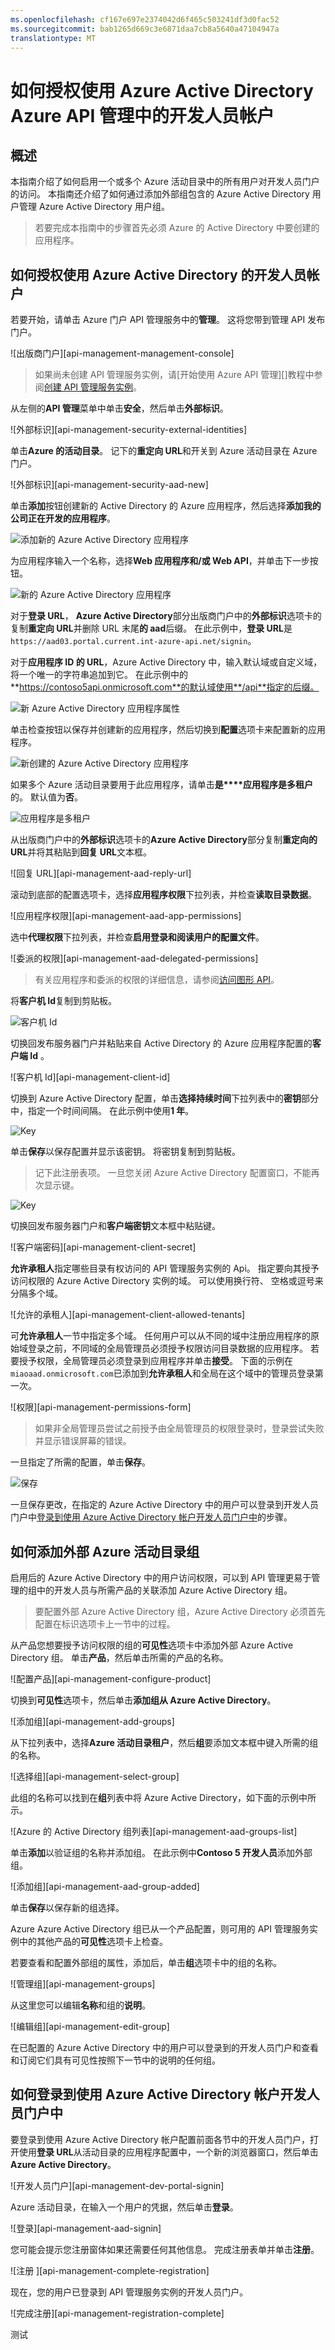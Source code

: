 ```yaml
---
ms.openlocfilehash: cf167e697e2374042d6f465c503241df3d0fac52
ms.sourcegitcommit: bab1265d669c3e6871daa7cb8a5640a47104947a
translationtype: MT
---
```

<properties 
    pageTitle="如何授权使用 Azure Active Directory Azure API 管理中的开发人员帐户" 
    description="了解如何授权用户使用 Azure Active Directory API 管理中。" 
    services="api-management" 
    documentationCenter="API Management" 
    authors="steved0x" 
    manager="dwrede" 
    editor=""/>

<tags 
    ms.service="api-management" 
    ms.workload="mobile" 
    ms.tgt_pltfrm="na" 
    ms.devlang="na" 
    ms.topic="article" 
    ms.date="06/16/2015" 
    ms.author="sdanie"/>

# 如何授权使用 Azure Active Directory Azure API 管理中的开发人员帐户


## 概述
本指南介绍了如何启用一个或多个 Azure 活动目录中的所有用户对开发人员门户的访问。 本指南还介绍了如何通过添加外部组包含的 Azure Active Directory 用户管理 Azure Active Directory 用户组。

>若要完成本指南中的步骤首先必须 Azure 的 Active Directory 中要创建的应用程序。

## 如何授权使用 Azure Active Directory 的开发人员帐户

若要开始，请单击 Azure 门户 API 管理服务中的**管理**。 这将您带到管理 API 发布门户。

![出版商门户][api-management-management-console]

>如果尚未创建 API 管理服务实例，请[开始使用 Azure API 管理][]教程中参阅[创建 API 管理服务实例][]。

从左侧的**API 管理**菜单中单击**安全**，然后单击**外部标识**。

![外部标识][api-management-security-external-identities]

单击**Azure 的活动目录**。 记下的**重定向 URL**和开关到 Azure 活动目录在 Azure 门户。

![外部标识][api-management-security-aad-new]

单击**添加**按钮创建新的 Active Directory 的 Azure 应用程序，然后选择**添加我的公司正在开发的应用程序**。

![添加新的 Azure Active Directory 应用程序][api-management-new-aad-application-menu]

为应用程序输入一个名称，选择**Web 应用程序和/或 Web API**，并单击下一步按钮。

![新的 Azure Active Directory 应用程序][api-management-new-aad-application-1]

对于**登录 URL**， **Azure Active Directory**部分出版商门户中的**外部标识**选项卡的复制**重定向 URL**并删除 URL 末尾**的 aad**后缀。 在此示例中，**登录 URL**是`https://aad03.portal.current.int-azure-api.net/signin`。 

对于**应用程序 ID 的 URL**，Azure Active Directory 中，输入默认域或自定义域，将一个唯一的字符串追加到它。 在此示例中的**https://contoso5api.onmicrosoft.com**的默认域使用**/api**指定的后缀。

![新 Azure Active Directory 应用程序属性][api-management-new-aad-application-2]

单击检查按钮以保存并创建新的应用程序，然后切换到**配置**选项卡来配置新的应用程序。

![新创建的 Azure Active Directory 应用程序][api-management-new-aad-app-created]

如果多个 Azure 活动目录要用于此应用程序，请单击**是****应用程序是多租户**的。 默认值为**否**。

![应用程序是多租户][api-management-aad-app-multi-tenant]

从出版商门户中的**外部标识**选项卡的**Azure Active Directory**部分复制**重定向的 URL**并将其粘贴到**回复 URL**文本框。 

![回复 URL][api-management-aad-reply-url]

滚动到底部的配置选项卡，选择**应用程序权限**下拉列表，并检查**读取目录数据**。

![应用程序权限][api-management-aad-app-permissions]

选中**代理权限**下拉列表，并检查**启用登录和阅读用户的配置文件**。

![委派的权限][api-management-aad-delegated-permissions]

>有关应用程序和委派的权限的详细信息，请参阅[访问图形 API][]。

将**客户机 Id**复制到剪贴板。

![客户机 Id][api-management-aad-app-client-id]

切换回发布服务器门户并粘贴来自 Active Directory 的 Azure 应用程序配置的**客户端 Id** 。

![客户机 Id][api-management-client-id]

切换到 Azure Active Directory 配置，单击**选择持续时间**下拉列表中的**密钥**部分中，指定一个时间间隔。 在此示例中使用**1 年**。

![Key][api-management-aad-key-before-save]

单击**保存**以保存配置并显示该密钥。 将密钥复制到剪贴板。

>记下此注册表项。 一旦您关闭 Azure Active Directory 配置窗口，不能再次显示键。

![Key][api-management-aad-key-after-save]

切换回发布服务器门户和**客户端密钥**文本框中粘贴键。

![客户端密码][api-management-client-secret]

**允许承租人**指定哪些目录有权访问的 API 管理服务实例的 Api。 指定要向其授予访问权限的 Azure Active Directory 实例的域。 可以使用换行符、 空格或逗号来分隔多个域。

![允许的承租人][api-management-client-allowed-tenants]

可**允许承租人**一节中指定多个域。 任何用户可以从不同的域中注册应用程序的原始域登录之前，不同域的全局管理员必须授予权限访问目录数据的应用程序。 若要授予权限，全局管理员必须登录到应用程序并单击**接受**。 下面的示例在`miaoaad.onmicrosoft.com`已添加到**允许承租人**和全局在这个域中的管理员登录第一次。

![权限][api-management-permissions-form]

>如果非全局管理员尝试之前授予由全局管理员的权限登录时，登录尝试失败并显示错误屏幕的错误。

一旦指定了所需的配置，单击**保存**。

![保存][api-management-client-allowed-tenants-save]

一旦保存更改，在指定的 Azure Active Directory 中的用户可以登录到开发人员门户中[登录到使用 Azure Active Directory 帐户开发人员门户中][]的步骤。

## 如何添加外部 Azure 活动目录组

启用后的 Azure Active Directory 中的用户访问权限，可以到 API 管理更易于管理的组中的开发人员与所需产品的关联添加 Azure Active Directory 组。

> 要配置外部 Azure Active Directory 组，Azure Active Directory 必须首先配置在标识选项卡上一节中的过程。 

从产品您想要授予访问权限的组的**可见性**选项卡中添加外部 Azure Active Directory 组。 单击**产品**，然后单击所需的产品的名称。

![配置产品][api-management-configure-product]

切换到**可见性**选项卡，然后单击**添加组从 Azure Active Directory**。

![添加组][api-management-add-groups]

从下拉列表中，选择**Azure 活动目录租户**，然后**组**要添加文本框中键入所需的组的名称。

![选择组][api-management-select-group]

此组的名称可以找到在**组**列表中将 Azure Active Directory，如下面的示例中所示。

![Azure 的 Active Directory 组列表][api-management-aad-groups-list]

单击**添加**以验证组的名称并添加组。 在此示例中**Contoso 5 开发人员**添加外部组。 

![添加组][api-management-aad-group-added]

单击**保存**以保存新的组选择。

Azure Azure Active Directory 组已从一个产品配置，则可用的 API 管理服务实例中的其他产品的**可见性**选项卡上检查。

若要查看和配置外部组的属性，添加后，单击**组**选项卡中的组的名称。

![管理组][api-management-groups]

从这里您可以编辑**名称**和组的**说明**。

![编辑组][api-management-edit-group]

在已配置的 Azure Active Directory 中的用户可以登录到的开发人员门户和查看和订阅它们具有可见性按照下一节中的说明的任何组。

## 如何登录到使用 Azure Active Directory 帐户开发人员门户中

要登录到使用 Azure Active Directory 帐户配置前面各节中的开发人员门户，打开使用**登录 URL**从活动目录的应用程序配置中，一个新的浏览器窗口，然后单击**Azure Active Directory**。

![开发人员门户][api-management-dev-portal-signin]

Azure 活动目录，在输入一个用户的凭据，然后单击**登录**。

![登录][api-management-aad-signin]

您可能会提示您注册窗体如果还需要任何其他信息。 完成注册表单并单击**注册**。

![注册 ][api-management-complete-registration]

现在，您的用户已登录到 API 管理服务实例的开发人员门户。

![完成注册][api-management-registration-complete]



[api 管理管理控制台]: ./media/api-management-howto-aad/api-management-management-console.png
[api 的管理-安全-外部的标识]: ./media/api-management-howto-aad/api-management-security-external-identities.png
[api 的管理-安全-aad 的新]: ./media/api-management-howto-aad/api-management-security-aad-new.png
[api-management-new-aad-application-menu]: ./media/api-management-howto-aad/api-management-new-aad-application-menu.png
[api-management-new-aad-application-1]: ./media/api-management-howto-aad/api-management-new-aad-application-1.png
[api-management-new-aad-application-2]: ./media/api-management-howto-aad/api-management-new-aad-application-2.png
[api-management-new-aad-app-created]: ./media/api-management-howto-aad/api-management-new-aad-app-created.png
[api 的管理-aad 的应用程序的权限]: ./media/api-management-howto-aad/api-management-aad-app-permissions.png
[api-management-aad-app-client-id]: ./media/api-management-howto-aad/api-management-aad-app-client-id.png
[api 管理客户端 id]: ./media/api-management-howto-aad/api-management-client-id.png
[api-management-aad-key-before-save]: ./media/api-management-howto-aad/api-management-aad-key-before-save.png
[api-management-aad-key-after-save]: ./media/api-management-howto-aad/api-management-aad-key-after-save.png
[api 管理客户端密码]: ./media/api-management-howto-aad/api-management-client-secret.png
[api 的管理的客户端-允许的租户]: ./media/api-management-howto-aad/api-management-client-allowed-tenants.png
[api-management-client-allowed-tenants-save]: ./media/api-management-howto-aad/api-management-client-allowed-tenants-save.png
[api 的管理-aad 的委派的权限]: ./media/api-management-howto-aad/api-management-aad-delegated-permissions.png
[api 的管理-开发-门户-登录]: ./media/api-management-howto-aad/api-management-dev-portal-signin.png
[api 管理 aad 登录]: ./media/api-management-howto-aad/api-management-aad-signin.png
[api 管理-完成的注册]: ./media/api-management-howto-aad/api-management-complete-registration.png
[api 的管理--完成注册]: ./media/api-management-howto-aad/api-management-registration-complete.png
[api-management-aad-app-multi-tenant]: ./media/api-management-howto-aad/api-management-aad-app-multi-tenant.png
[api 的管理-aad 的答复-url]: ./media/api-management-howto-aad/api-management-aad-reply-url.png
[api 管理权限表单]: ./media/api-management-howto-aad/api-management-permissions-form.png
[api 的管理-配置-产品]: ./media/api-management-howto-aad/api-management-configure-product.png
[api 的管理-添加的组]: ./media/api-management-howto-aad/api-management-add-groups.png
[api 管理选择组]: ./media/api-management-howto-aad/api-management-select-group.png
[api 的管理-aad 的组的列表]: ./media/api-management-howto-aad/api-management-aad-groups-list.png
[api 的管理-aad--添加组]: ./media/api-management-howto-aad/api-management-aad-group-added.png
[api 管理组]: ./media/api-management-howto-aad/api-management-groups.png
[api 管理编辑组]: ./media/api-management-howto-aad/api-management-edit-group.png

[如何将操作添加到 API]: api-management-howto-add-operations.md
[如何添加和发布产品]: api-management-howto-add-products.md
[监控和分析]: api-management-monitoring.md
[向产品中添加 Api]: api-management-howto-add-products.md#add-apis
[发布产品]: api-management-howto-add-products.md#publish-product
[Azure API 管理入门]: api-management-get-started.md
[开始使用高级 API 配置]: api-management-get-started-advanced.md
[API 管理策略参考]: api-management-policy-reference.md
[缓存策略]: api-management-policy-reference.md#caching-policies
[创建 API 管理服务实例]: api-management-get-started.md#create-service-instance

[http://oauth.net/2/]: http://oauth.net/2/
[WebApp-GraphAPI-最低]: https://github.com/AzureADSamples/WebApp-GraphAPI-DotNet
[访问图形 API]: http://msdn.microsoft.com/library/azure/dn132599.aspx#BKMK_Graph

[先决条件]: #prerequisites
[OAuth 2.0 授权服务器配置 API 管理]: #step1
[API 配置为使用 OAuth 2.0 用户授权]: #step2
[在开发人员门户中测试 OAuth 2.0 用户授权]: #step3
[下一步行动]: #next-steps

[登录到使用 Azure Active Directory 帐户开发人员门户中]: #Log-in-to-the-Developer-portal-using-an-Azure-Active-Directory-account


测试
